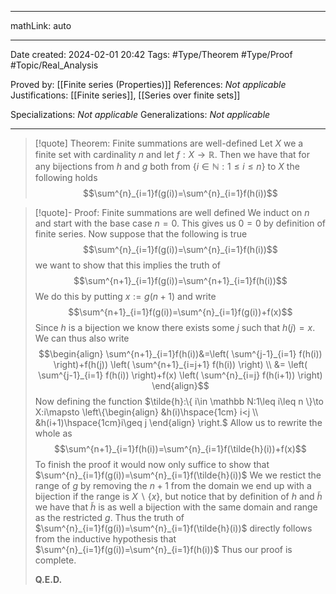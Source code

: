 
---

mathLink: auto

---
Date created: 2024-02-01 20:42
Tags: #Type/Theorem  #Type/Proof #Topic/Real_Analysis 

Proved by: [[Finite series (Properties)]]
References: _Not applicable_
Justifications: [[Finite series]], [[Series over finite sets]]

Specializations: _Not applicable_
Generalizations: _Not applicable_

---  

> [!quote] Theorem: Finite summations are well-defined
> Let $X$ we a finite set with cardinality $n$ and let $f:X\to \mathbb R$. Then we have that for any bijections from $h$ and $g$ both from $\{ i\in \mathbb N:1\leq i\leq n \}$ to $X$ the following holds $$\sum^{n}_{i=1}f(g(i))=\sum^{n}_{i=1}f(h(i))$$

>[!quote]- Proof: Finite summations are well defined
>We induct on $n$ and start with the base case $n=0$. This gives us $0=0$ by definition of finite series. Now suppose that the following is true $$\sum^{n}_{i=1}f(g(i))=\sum^{n}_{i=1}f(h(i))$$ we want to show that this implies the truth of $$\sum^{n+1}_{i=1}f(g(i))=\sum^{n+1}_{i=1}f(h(i))$$ We do this by putting $x:=g(n+1)$ and write $$\sum^{n+1}_{i=1}f(g(i))=\sum^{n}_{i=1}f(g(i))+f(x)$$ Since $h$ is a bijection we know there exists some $j$ such that $h(j)=x$. We can thus also write $$\begin{align} \sum^{n+1}_{i=1}f(h(i))&=\left( \sum^{j-1}_{i=1} f(h(i)) \right)+f(h(j)) \left( \sum^{n+1}_{i=j+1} f(h(i)) \right) \\ &= \left( \sum^{j-1}_{i=1} f(h(i)) \right)+f(x) \left( \sum^{n}_{i=j} f(h(i+1)) \right) \end{align}$$ Now defining the function $\tilde{h}:\{ i\in \mathbb N:1\leq i\leq n \}\to X:i\mapsto \left\{\begin{align}  &h(i)\hspace{1cm} i<j \\ &h(i+1)\hspace{1cm}i\geq j  \end{align}  \right.$ Allow us to rewrite the whole as $$\sum^{n+1}_{i=1}f(h(i))=\sum^{n}_{i=1}f(\tilde{h}(i))+f(x)$$ To finish the proof it would now only suffice to show that $\sum^{n}_{i=1}f(g(i))=\sum^{n}_{i=1}f(\tilde{h}(i))$ We we restict the range of $g$ by removing the $n+1$ from the domain we end up with a bijection if the range is $X\backslash\{ x \}$, but notice that by definition of $h$ and $\tilde{h}$ we have that $\tilde{h}$ is as well a bijection with the same domain and range as the restricted $g$. Thus the truth of $\sum^{n}_{i=1}f(g(i))=\sum^{n}_{i=1}f(\tilde{h}(i))$ directly follows from the inductive hypothesis that $\sum^{n}_{i=1}f(g(i))=\sum^{n}_{i=1}f(h(i))$ Thus our proof is complete.
>
>**Q.E.D.**
